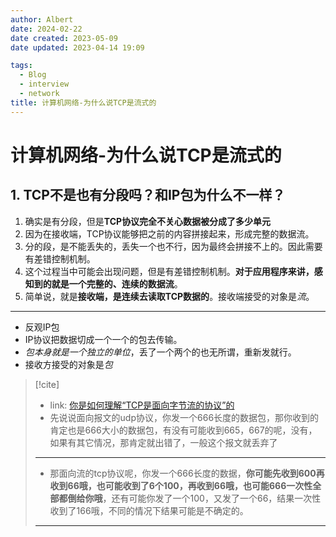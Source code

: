 ```yaml
---
author: Albert
date: 2024-02-22
date created: 2023-05-09
date updated: 2023-04-14 19:09

tags:
  - Blog
  - interview
  - network
title: 计算机网络-为什么说TCP是流式的
---
```


# 计算机网络-为什么说TCP是流式的

## 1. TCP不是也有分段吗？和IP包为什么不一样？

1. 确实是有分段，但是**TCP协议完全不关心数据被分成了多少单元**
2. 因为在接收端，TCP协议能够把之前的内容拼接起来，形成完整的数据流。
3. 分的段，是不能丢失的，丢失一个也不行，因为最终会拼接不上的。因此需要有差错控制机制。
4. 这个过程当中可能会出现问题，但是有差错控制机制。**对于应用程序来讲，感知到的就是一个完整的、连续的数据流**。
5. 简单说，就是**接收端，是连续去读取TCP数据的**。接收端接受的对象是*流*。

---

- 反观IP包
- IP协议把数据切成一个一个的包去传输。
- _包本身就是一个独立的单位_，丢了一个两个的也无所谓，重新发就行。
- 接收方接受的对象是*包*

> [!cite]
>
> - link: [你是如何理解“TCP是面向字节流的协议”的](https://www.zhihu.com/question/602003556/answer/3057589155)
> - 先说说面向报文的udp协议，你发一个666长度的数据包，那你收到的肯定也是666大小的数据包，有没有可能收到665，667的呢，没有，如果有其它情况，那肯定就出错了，一般这个报文就丢弃了
>
> ---
>
> - 那面向流的tcp协议呢，你发一个666长度的数据，**你可能先收到600再收到66哦，也可能收到了6个100，再收到66哦，也可能666一次性全部都倒给你哦**，还有可能你发了一个100，又发了一个66，结果一次性收到了166哦，不同的情况下结果可能是不确定的。
>
> ---
